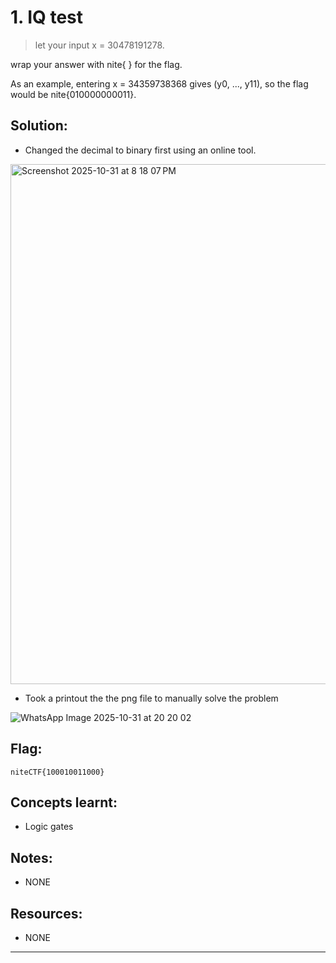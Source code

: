 # 1. IQ test 

> let your input x = 30478191278.

wrap your answer with nite{ } for the flag.

As an example, entering x = 34359738368 gives (y0, ..., y11), so the flag would be nite{010000000011}.

## Solution:

- Changed the decimal to binary first using an online tool.

<img width="1280" height="832" alt="Screenshot 2025-10-31 at 8 18 07 PM" src="https://github.com/user-attachments/assets/ba1933d4-4bb2-4fff-b6f1-1cdfb11e131b" />

- Took a printout the the png file to manually solve the problem 

![WhatsApp Image 2025-10-31 at 20 20 02](https://github.com/user-attachments/assets/54b56542-3c3c-4fda-95bb-3b87bf1144f3)

## Flag:

```
niteCTF{100010011000}
```

## Concepts learnt:

- Logic gates

## Notes:

- NONE

## Resources:

- NONE


***

